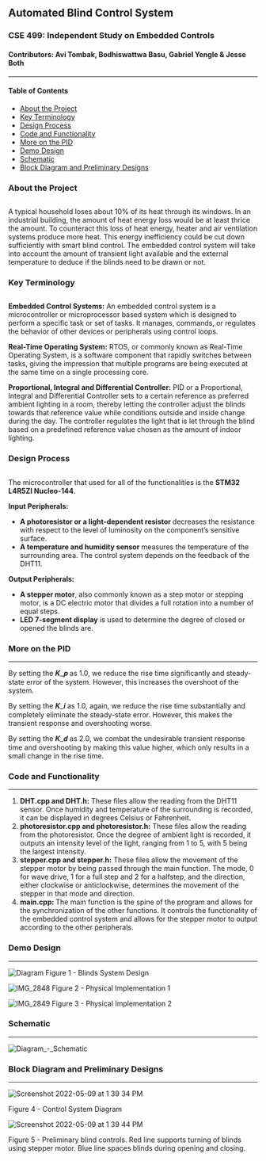 ## Automated Blind Control System
### CSE 499: Independent Study on Embedded Controls
#### Contributors: Avi Tombak, Bodhiswattwa Basu, Gabriel Yengle & Jesse Both
------------------------------------------------------------------------------

#### Table of Contents  
* [About the Project](#about-the-project)  
* [Key Terminology](#key-terminology)  
* [Design Process](#design-process)   
* [Code and Functionality](#code-and-funcionality)    
* [More on the PID](#more-on-the-pid)     
* [Demo Design](#demo-design)     
* [Schematic](#schematic)     
* [Block Diagram and Preliminary Designs](#block-diagram-and-preliminary-designs)


### About the Project
<a name="About"></a>
------------------------------------------------------------------------------
A typical household loses about 10% of its heat through its windows. In an industrial building, the amount of heat energy loss would be at least thrice the amount. To counteract this loss of heat energy, heater and air ventilation systems produce more heat. This energy inefficiency could be cut down sufficiently with smart blind control. The embedded control system will take into account the amount of transient light available and the external temperature to deduce if the blinds need to be drawn or not. 

### Key Terminology
<a name="Terminology"></a>
------------------------------------------------------------------------------
**Embedded Control Systems:** An embedded control system is a microcontroller or microprocessor based system which is designed to perform a specific task or set of tasks. It manages, commands, or regulates the behavior of other devices or peripherals using control loops. 

**Real-Time Operating System:** RTOS, or commonly known as Real-Time Operating System, is a software component that rapidly switches between tasks, giving the impression that multiple programs are being executed at the same time on a single processing core.

**Proportional, Integral and Differential Controller:** PID or a Proportional, Integral and Differential Controller sets to a certain reference as preferred ambient lighting in a room, thereby letting the controller adjust the blinds towards that reference value while conditions outside and inside change during the day. The controller regulates the light that is let through the blind based on a predefined reference value chosen as the amount of indoor lighting.

### Design Process
<a name="Design"></a>
------------------------------------------------------------------------------

The microcontroller that used for all of the functionalities is the **STM32 L4R5ZI Nucleo-144**.

**Input Peripherals:** 
<ul> 
<li> <strong>A photoresistor or a light-dependent resistor </strong> decreases the resistance with respect to the level of luminosity on the component’s sensitive surface. </li>

<li> <strong>A temperature and humidity sensor</strong> measures the temperature of the surrounding area. The control system depends on the feedback of the DHT11. </li>
</ul>

**Output Peripherals:** 
<ul> 
<li> <strong>A stepper motor</strong>, also commonly known as a step motor or stepping motor, is a DC electric motor that divides a full rotation into a number of equal steps. </li>

<li> <strong>LED 7-segment display</strong> is used to determine the degree of  closed or opened the blinds are. </li>
</ul>

### More on the PID
------------------------------------------------------------------------------

By setting the 𝑲_𝒑 as 1.0, we reduce the rise time significantly and steady-state error of the system. However, this increases the overshoot of the system.

By setting the 𝑲_𝒊 as 1.0, again, we reduce the rise time substantially and completely eliminate the steady-state error. However, this makes the transient response and overshooting worse.

By setting the 𝑲_𝒅 as 2.0, we combat the undesirable transient response time and overshooting by making this value higher, which only results in a small change in the rise time.

### Code and Functionality
------------------------------------------------------------------------------

<ol>
<li> <strong>DHT.cpp and DHT.h:</strong> These files allow the reading from the DHT11 sensor. Once humidity and temperature of the surrounding is recorded, it can be displayed in degrees Celsius or Fahrenheit. 
</li>

<li><strong>photoresistor.cpp and photoresistor.h:</strong> These files allow the reading from the photoresistor. Once the degree of ambient light is recorded, it outputs an intensity level of the light, ranging from 1 to 5, with 5 being the largest intensity. 
</li>

<li><strong>stepper.cpp and stepper.h:</strong> These files allow the movement of the stepper motor by being passed through the main function. The mode, 0 for wave drive, 1 for a full step and 2 for a halfstep, and the direction, either clockwise or anticlockwise, determines the movement of the stepper in that mode and direction.
</li>
<li><strong>main.cpp: </strong> The main function is the spine of the program and allows for the synchronization of the other functions. It controls the functionality of the embedded control system and allows for the stepper motor to output according to the other peripherals.
</li>
</ol>

### Demo Design
------------------------------------------------------------------------------

![Diagram](https://user-images.githubusercontent.com/66216074/168320167-4d481ff0-d8f6-4f34-a414-5755b8a2be86.png)
Figure 1 - Blinds System Design

![IMG_2848](https://user-images.githubusercontent.com/66216074/168320217-b53f305c-96f3-4f08-8ee6-e74d98ec370f.jpg)
Figure 2 - Physical Implementation 1

![IMG_2849](https://user-images.githubusercontent.com/66216074/168320288-124fa5b8-ed54-40aa-9721-c24970429d2d.jpg)
Figure 3 - Physical Implementation 2

### Schematic
------------------------------------------------------------------------------

![Diagram_-_Schematic](https://user-images.githubusercontent.com/66216074/168319718-198e699e-d20c-4638-85c6-5f9135c523a8.png)

### Block Diagram and Preliminary Designs
------------------------------------------------------------------------------

![Screenshot 2022-05-09 at 1 39 34 PM](https://user-images.githubusercontent.com/66216074/167466983-e798a709-d0f5-4051-b974-57385bf1a0c3.png)

Figure 4 - Control System Diagram

![Screenshot 2022-05-09 at 1 39 44 PM](https://user-images.githubusercontent.com/66216074/167466999-70f748e4-e964-4eb9-bc1c-1bf45f589d1a.png)

Figure 5 - Preliminary blind controls. Red line supports turning of blinds using stepper motor. Blue line spaces blinds during opening and closing.
 



